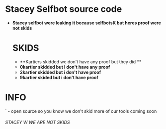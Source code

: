 # Stacey Selfbot source code
  - **Stacey selfbot were leaking it because selfbotsK but heres proof were not skids**

    # SKIDS
      + **Kartiers skidded we don't have any proof but they did **
      + **0kartier skidded but I don't have any proof**
      + **2kartier skidded but i don't have proof**
      + **9kartier skided but i don't have proof**      
      
# INFO
`	- open source so you know we don't skid more of our tools coming soon

###### STACEY W WE ARE NOT SKIDS
